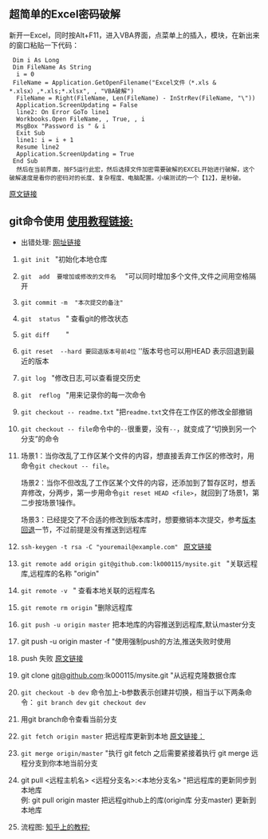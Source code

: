 ## 超简单的Excel密码破解

新开一Excel，同时按Alt+F11，进入VBA界面，点菜单上的插入，模块，在新出来的窗口粘贴一下代码：

``` Sub crack()  
 Dim i As Long  
 Dim FileName As String  
  i = 0  
 FileName = Application.GetOpenFilename("Excel文件（*.xls & *.xlsx）,*.xls;*.xlsx", , "VBA破解")  
  FileName = Right(FileName, Len(FileName) - InStrRev(FileName, "\"))  
  Application.ScreenUpdating = False  
  line2: On Error GoTo line1  
  Workbooks.Open FileName, , True, , i  
  MsgBox "Password is " & i  
  Exit Sub  
  line1: i = i + 1  
  Resume line2  
  Application.ScreenUpdating = True  
 End Sub 
  然后在当前界面，按F5运行此宏，然后选择文件加密需要破解的EXCEL开始进行破解，这个破解速度是看你的密码对的长度、复杂程度、电脑配置。小编测试的一个【12】，是秒破。
```
[原文链接](https://blog.csdn.net/qq_22903531/article/details/83410527)

## git命令使用     [使用教程链接:](https://www.runoob.com/git/git-fetch.html) 
*  出错处理: [网址链接](https://cloud.tencent.com/developer/article/1572090)

1. `git init `                                                   "初始化本地仓库
2. `git  add  要增加或修改的文件名  `             "可以同时增加多个文件,文件之间用空格隔开 
3. `git commit -m  "本次提交的备注" `                
4. `git  status `                                              " 查看git的修改状态   
5. ` git diff     `                                                    " 
6. ` git reset  --hard 要回退版本号前4位 `         ''版本号也可以用HEAD  表示回退到最近的版本
7.  `git log `                                                      "修改日志,可以查看提交历史
8.  `git  reflog `                                               "用来记录你的每一次命令      
9. `git checkout -- readme.txt`                     "把`readme.txt`文件在工作区的修改全部撤销
10. `git checkout -- file`命令中的`--`很重要，没有`--`，就变成了“切换到另一个分支”的命令
11. 场景1：当你改乱了工作区某个文件的内容，想直接丢弃工作区的修改时，用命令`git checkout -- file`。

    场景2：当你不但改乱了工作区某个文件的内容，还添加到了暂存区时，想丢弃修改，分两步，第一步用命令`git reset HEAD <file>`，就回到了场景1，第二步按场景1操作。

    场景3：已经提交了不合适的修改到版本库时，想要撤销本次提交，参考[版本回退](https://www.liaoxuefeng.com/wiki/896043488029600/897013573512192)一节，不过前提是没有推送到远程库
    
12. `ssh-keygen -t rsa -C "youremail@example.com" `  [原文链接](https://www.liaoxuefeng.com/wiki/896043488029600/896954117292416)
13. `git remote add origin git@github.com:lk000115/mysite.git `  "关联远程库,远程库的名称 "origin"
14. `git remote -v `                                             " 查看本地关联的远程库名  
15. `git remote rm origin`                                       "删除远程库
16. `git push -u origin master`  把本地库的内容推送到远程库,默认master分支
17. git push -u origin master -f "使用强制push的方法,推送失败时使用
18. push 失败     [原文链接](https://www.cnblogs.com/xu-ux/p/13844977.html)
19. git clone git@github.com:lk000115/mysite.git  "从远程克隆数据仓库
20. `git checkout -b dev` 命令加上-b参数表示创建并切换，相当于以下两条命令：
     `git branch dev`
     `git checkout dev`
21. 用git branch命令查看当前分支
22. `git fetch origin master`  把远程库更新到本地  [原文链接：](https://scofieldwyq.github.io/2016/02/29/git%E4%BB%8E%E8%BF%9C%E7%A8%8B%E5%BA%93%E5%90%8C%E6%AD%A5%E5%88%B0%E6%9C%AC%E5%9C%B0%E4%BB%93%E5%BA%93/)
23. `git merge origin/master`  "执行 git fetch 之后需要紧接着执行 git merge 远程分支到你本地当前分支
24.  git pull <远程主机名> <远程分支名>:<本地分支名> "把远程库的更新同步到本地库  
     例:  git pull origin master   把远程github上的库(origin库 分支master) 更新到本地库
25.  流程图: [知乎上的教程:](https://zhuanlan.zhihu.com/p/69495726)
